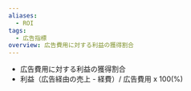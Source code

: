 ```yaml
---
aliases:
  - ROI
tags:
  - 広告指標
overview: 広告費用に対する利益の獲得割合
---
```

- 広告費用に対する利益の獲得割合
- 利益（広告経由の売上 - 経費）/ 広告費用 x 100(%)